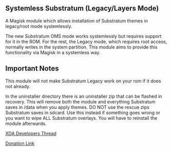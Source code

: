 ## Systemless Substratum (Legacy/Layers Mode)
 A Magisk module which allows installation of Substratum themes in legacy/root mode
systemlessly.

 The new Substratum OMS mode works systemlessly but requires support for it in the ROM.
For the rest, the Legacy mode, which requires root access, normally writes in the
system partition.
 This module aims to provide this functionality via Magisk in a systemless way.
 
## Important Notes
 This module will not make Substratum Legacy work on your rom if it does not already.
 
 In the uninstaller directory there is an uninstaller zip that can be flashed in recovery.
This will remove both the module and everything Substratum saves in /data when you apply
themes. DO NOT use the rescue zips Substratum saves in sdcard. Use this instead if something
goes wrong or you want to wipe ALL Substratum overlays.
You will have to reinstall the module afterwards.
 
[XDA Developers Thread](https://forum.xda-developers.com/apps/magisk/module-systemless-substratum-legacy-t3623607/)
 
[Donation Link](https://paypal.me/NodensDev)